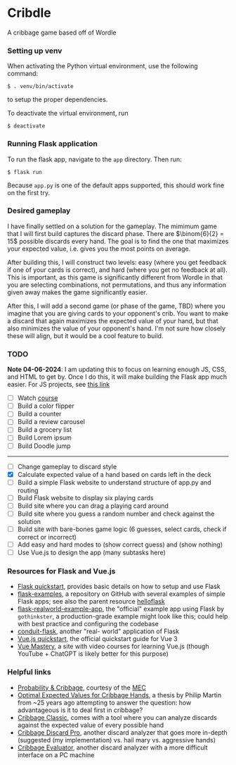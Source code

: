 # Cribdle

A cribbage game based off of Wordle

### Setting up venv

When activating the Python virtual environment, use the following command:
```
$ . venv/bin/activate
```
to setup the proper dependencies.

To deactivate the virtual environment, run
```
$ deactivate
```

### Running Flask application

To run the flask app, navigate to the `app` directory. Then run:
```
$ flask run
```
Because `app.py` is one of the default apps supported, this should work fine on
the first try.

### Desired gameplay

I have finally settled on a solution for the gameplay. The mimimum game that I
will first build captures the discard phase. There are $\binom{6}{2} = 15$
possible discards every hand. The goal is to find the one that maximizes your
expected value, i.e. gives you the most points on average.

After building this, I will construct two levels: easy (where you get feedback
if one of your cards is correct), and hard (where you get no feedback at all).
This is important, as this game is significantly different from Wordle in that
you are selecting combinations, not permutations, and thus any information given
away makes the game significantly easier.

After this, I will add a second game (or phase of the game, TBD) where you
imagine that you are giving cards to your opponent's crib. You want to make a
discard that again maximizes the expected value of your hand, but that also
minimizes the value of your opponent's hand. I'm not sure how closely these
will align, but it would be a cool feature to build.

### TODO

**Note 04-06-2024**: I am updating this to focus on learning enough JS, CSS, and
HTML to get by. Once I do this, it will make building the Flask app much easier.
For JS projects, see
[this link](https://www.freecodecamp.org/news/javascript-projects-for-beginners/)

- [ ] Watch [course](https://www.youtube.com/watch?v=PkZNo7MFNFg)
- [ ] Build a color flipper
- [ ] Build a counter
- [ ] Build a review carousel
- [ ] Build a grocery list
- [ ] Build Lorem ipsum
- [ ] Build Doodle jump

---
- [ ] Change gameplay to discard style
- [x] Calculate expected value of a hand based on cards left in the deck
- [ ] Build a simple Flask website to understand structure of app.py and routing
- [ ] Build Flask website to display six playing cards
- [ ] Build site where you can drag a playing card around
- [ ] Build site where you guess a random number and check against the solution
- [ ] Build site with bare-bones game logic (6 guesses, select cards, check if
correct or incorrect)
- [ ] Add easy and hard modes to (show correct guess) and (show nothing)
- [ ] Use Vue.js to design the app (many subtasks here)

### Resources for Flask and Vue.js

- [Flask quickstart](https://flask.palletsprojects.com/en/3.0.x/quickstart/),
provides basic details on how to setup and use Flask
- [flask-examples](https://github.com/helloflask/flask-examples/tree/master), a
repository on GitHub with several examples of simple Flask apps; see also the
parent resource [helloflask](https://helloflask.com/en/)
- [flask-realworld-example-app](https://github.com/gothinkster/flask-realworld-example-app),
the "official" example app using Flask by `gothinkster`, a production-grade
example might look like this; could help with best practice and configuring
the codebase
- [conduit-flask](https://github.com/shivaylamba/conduit-flask), another "real-
world" application of Flask
- [Vue.js quickstart](https://vuejs.org/guide/essentials/application.html), the
official quickstart guide for Vue 3
- [Vue Mastery](https://www.vuemastery.com/courses/), a site with video courses
for learning Vue.js (though YouTube + ChatGPT is likely better for this purpose)

### Helpful links

- [Probability & Cribbage](https://pi.math.cornell.edu/~mec/2006-2007/Probability/Cribbage.htm),
courtesy of the [MEC](https://pi.math.cornell.edu/~mec/)
- [Optimal Expected Values for Cribbage Hands](https://www.hmc.edu/wp-content/uploads/sites/49/2018/09/pmartin-2000-thesis.pdf),
a thesis by Philip Martin from ~25 years ago attempting to answer the question:
how advantageous is it to deal first in cribbage?
- [Cribbage Classic](https://cribbageclassic.com/), comes with a tool where you
can analyze discards against the expected value of every possible hand
- [Cribbage Discard Pro](https://cliambrown.com/cribbage/), another discard
analyzer that goes more in-depth (suggested (my implementation) vs. hail mary
vs. aggressive hands)
- [Cribbage Evaluator](https://cribassistant.github.io/sixcard_optimizer.html),
another discard analyzer with a more difficult interface on a PC machine
